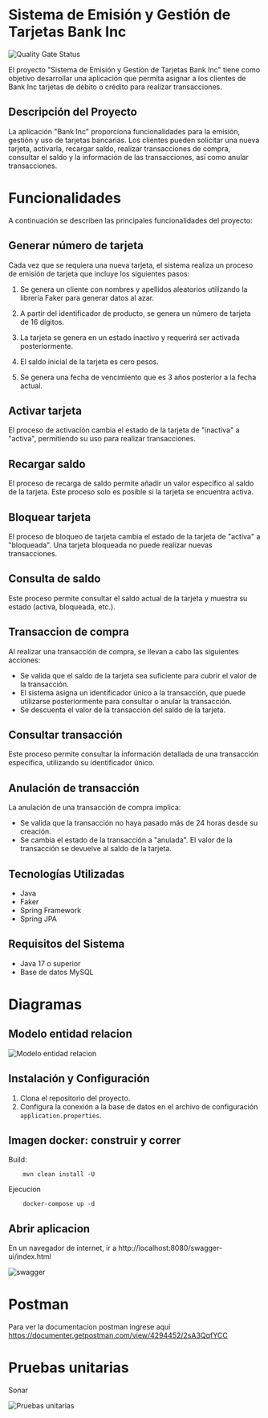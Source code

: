 # Sistema de Emisión y Gestión de Tarjetas Bank Inc 
![Quality Gate Status](https://next.sonarqube.com/sonarqube/api/project_badges/measure?project=sonarqube&metric=alert_status&token=d95182127dd5583f57578d769b511660601a8547)

El proyecto "Sistema de Emisión y Gestión de Tarjetas Bank Inc" tiene como objetivo desarrollar una aplicación que permita asignar a los clientes de Bank Inc tarjetas de débito o crédito para realizar transacciones.

## Descripción del Proyecto

La aplicación "Bank Inc" proporciona funcionalidades para la emisión, gestión y uso de tarjetas bancarias. Los clientes pueden solicitar una nueva tarjeta, activarla, recargar saldo, realizar transacciones de compra, consultar el saldo y la información de las transacciones, así como anular transacciones.

# Funcionalidades
A continuación se describen las principales funcionalidades del proyecto:
## Generar número de tarjeta
Cada vez que se requiera una nueva tarjeta, el sistema realiza un proceso de emisión de tarjeta que incluye los siguientes pasos:

1. Se genera un cliente con nombres y apellidos aleatorios utilizando la librería Faker para generar datos al azar.

2. A partir del identificador de producto, se genera un número de tarjeta de 16 dígitos.

3. La tarjeta se genera en un estado inactivo y requerirá ser activada posteriormente.

4. El saldo inicial de la tarjeta es cero pesos.

5. Se genera una fecha de vencimiento que es 3 años posterior a la fecha actual.

## Activar tarjeta
El proceso de activación cambia el estado de la tarjeta de "inactiva" a "activa", permitiendo su uso para realizar transacciones.

## Recargar saldo
El proceso de recarga de saldo permite añadir un valor específico al saldo de la tarjeta. Este proceso solo es posible si la tarjeta se encuentra activa.

## Bloquear tarjeta
El proceso de bloqueo de tarjeta cambia el estado de la tarjeta de "activa" a "bloqueada". Una tarjeta bloqueada no puede realizar nuevas transacciones.

## Consulta de saldo
Este proceso permite consultar el saldo actual de la tarjeta y muestra su estado (activa, bloqueada, etc.).

## Transaccion de compra
Al realizar una transacción de compra, se llevan a cabo las siguientes acciones:

- Se valida que el saldo de la tarjeta sea suficiente para cubrir el valor de la transacción.
- El sistema asigna un identificador único a la transacción, que puede utilizarse posteriormente para consultar o anular la transacción.
- Se descuenta el valor de la transacción del saldo de la tarjeta.

## Consultar transacción
Este proceso permite consultar la información detallada de una transacción específica, utilizando su identificador único.

## Anulación de transacción
La anulación de una transacción de compra implica:

- Se valida que la transacción no haya pasado más de 24 horas desde su creación.
- Se cambia el estado de la transacción a "anulada".
El valor de la transacción se devuelve al saldo de la tarjeta.

## Tecnologías Utilizadas

- Java
- Faker
- Spring Framework
- Spring JPA

## Requisitos del Sistema

- Java 17 o superior
- Base de datos MySQL

# Diagramas
## Modelo entidad relacion
![Modelo entidad relacion](https://github.com/micha3lvega/bankinc/blob/main/images/MER.png)

## Instalación y Configuración

1. Clona el repositorio del proyecto.
2. Configura la conexión a la base de datos en el archivo de configuración `application.properties`.
## Imagen docker: construir y correr

Build:
```
    mvn clean install -U
```
Ejecucion
```
    docker-compose up -d
```
## Abrir aplicacion

En un navegador de internet, ir a http://localhost:8080/swagger-ui/index.html

![swagger](https://github.com/micha3lvega/bankinc/blob/main/images/swagger-ui.png)

# Postman
Para ver la documentacion postman ingrese aqui
https://documenter.getpostman.com/view/4294452/2sA3QqfYCC

# Pruebas unitarias
Sonar

![Pruebas unitarias](https://github.com/micha3lvega/bankinc/blob/main/images/sonar.png)